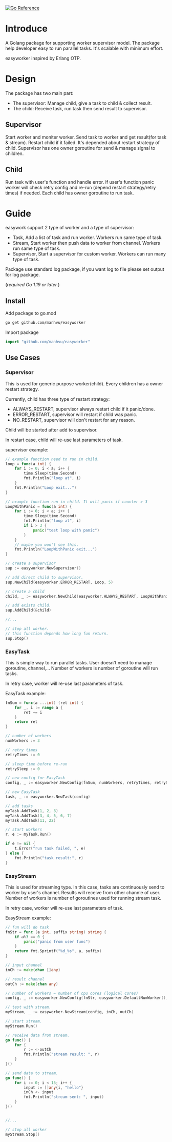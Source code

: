 [![Go Reference](https://pkg.go.dev/badge/github.com/manhvu/easyworker.svg)](https://pkg.go.dev/github.com/manhvu/easyworker)

# Introduce

A Golang package for supporting worker supervisor model.
The package help developer easy to run parallel tasks.
It's scalable with minimum effort.

easyworker inspired by Erlang OTP.

# Design

The package has two main part:

* The supervisor: Manage child, give a task to child & collect result.
* The child: Receive task, run task then send result to supervisor.

## Supervisor

Start worker and moniter worker.
Send task to worker and get result(for task & stream).
Restart child if it failed. It's depended about restart strategy of child.
Supervisor has one owner goroutine for send & manage signal to children.

## Child

Run task with user's function and handle error.
If user's function panic worker will check retry config and re-run (depend restart strategy/retry times) if needed.
Each child has owner goroutine to run task.

# Guide

easywork support 2 type of worker and a type of supervisor:

* Task, Add a list of task and run worker. Workers run same type of task.
* Stream, Start worker then push data to worker from channel. Workers run same type of task.
* Supervisor, Start a supervisor for custom worker. Workers can run many type of task.

Package use standard log package, if you want log to file please set output for log package.

(*required Go 1.19 or later.*)

## Install

Add package to go.mod

```bash
go get github.com/manhvu/easyworker
```

Import package

```go
import "github.com/manhvu/easyworker"
```

## Use Cases

### Supervisor

This is used for generic purpose worker(child).
Every children has a owner restart strategy.

Currently, child has three type of restart strategy:

* ALWAYS_RESTART, supervisor always restart child if it panic/done.
* ERROR_RESTART, supervisor will restart if child was panic.
* NO_RESTART, supervisor will don't restart for any reason.

Child will be started after add to supervisor.

In restart case, child will re-use last parameters of task.

supervisor example:

```go
// example function need to run in child.
loop = func(a int) {
	for i := 0; i < a; i++ {
		time.Sleep(time.Second)
		fmt.Println("loop at", i)
	}
	fmt.Println("Loop exit...")
}

// example function run in child. It will panic if counter > 3
LoopWithPanic = func(a int) {
	for i := 0; i < a; i++ {
		time.Sleep(time.Second)
		fmt.Println("loop at", i)
		if i > 3 {
			panic("test loop with panic")
		}
	}
    // maybe you won't see this.
	fmt.Println("LoopWithPanic exit...")
}

// create a supervisor
sup := easyworker.NewSupervisor()

// add direct child to supervisor.
sup.NewChild(easyworker.ERROR_RESTART, Loop, 5)

// create a child
child, _ := easyworker.NewChild(easyworker.ALWAYS_RESTART, LoopWithPanic, 5)

// add exists child.
sup.AddChild(&child)

//...

// stop all worker.
// this function depends how long fun return.
sup.Stop()
```

### EasyTask

This is simple way to run parallel tasks.
User doesn't need to manage goroutine, channel,...
Number of workers is number of goroutine will run tasks.

In retry case, worker will re-use last parameters of task.

EasyTask example:

```go
fnSum = func(a ...int) (ret int) {
	for _, i := range a {
		ret += i
	}
	return ret
}

// number of workers
numWorkers := 3

// retry times
retryTimes := 0

// sleep time before re-run
retrySleep := 0

// new config for EasyTask
config, _ := easyworker.NewConfig(fnSum, numWorkers, retryTimes, retrySleep)

// new EasyTask
task, _ := easyworker.NewTask(config)

// add tasks
myTask.AddTask(1, 2, 3)
myTask.AddTask(3, 4, 5, 6, 7)
myTask.AddTask(11, 22)

// start workers
r, e := myTask.Run()

if e != nil {
    t.Error("run task failed, ", e)
} else {
    fmt.Println("task result:", r)
}
```

### EasyStream

This is used for streaming type.
In this case, tasks are continuously send to worker by user's channel.
Results will receive from other channle of user.
Number of workers is number of goroutines used for running stream task.

In retry case, worker will re-use last parameters of task.

EasyStream example:

```go
// fun will do task
fnStr = func (a int, suffix string) string {
	if a%3 == 0 {
		panic("panic from user func")
	}
	return fmt.Sprintf("%d_%s", a, suffix)
}

// input channel
inCh := make(chan []any)

// result channel
outCh := make(chan any)

// number of workers = number of cpu cores (logical cores)
config, _ := easyworker.NewConfig(fnStr, easyworker.DefaultNumWorker(), 3, 1000)

// test with stream.
myStream, _ := easyworker.NewStream(config, inCh, outCh)

// start stream.
myStream.Run()

// receive data from stream.
go func() {
    for {
        r := <-outCh
        fmt.Println("stream result: ", r)
    }
}()

// send data to stream.
go func() {
    for i := 0; i < 15; i++ {
        input := []any{i, "hello"}
        inCh <- input
        fmt.Println("stream sent: ", input)
    }
}()


//...

// stop all worker
myStream.Stop()
```

